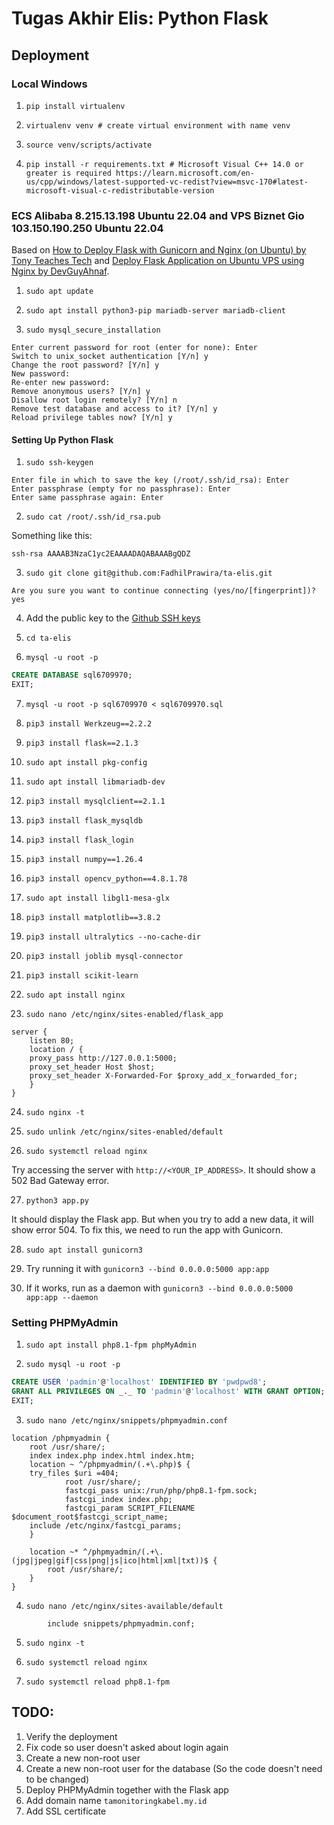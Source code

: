 # Tugas Akhir Elis: Python Flask

## Deployment

### Local Windows

1. `pip install virtualenv`

2. `virtualenv venv # create virtual environment with name venv`

3. `source venv/scripts/activate`

4. `pip install -r requirements.txt # Microsoft Visual C++ 14.0 or greater is required https://learn.microsoft.com/en-us/cpp/windows/latest-supported-vc-redist?view=msvc-170#latest-microsoft-visual-c-redistributable-version`

### ECS Alibaba 8.215.13.198 Ubuntu 22.04 and VPS Biznet Gio 103.150.190.250 Ubuntu 22.04

Based on [How to Deploy Flask with Gunicorn and Nginx (on Ubuntu) by Tony Teaches Tech](https://www.youtube.com/watch?v=KWIIPKbdxD0) and [Deploy Flask Application on Ubuntu VPS using Nginx by DevGuyAhnaf](https://www.youtube.com/watch?v=BpcK5jON6Cg).

1. `sudo apt update`

2. `sudo apt install python3-pip mariadb-server mariadb-client`

3. `sudo mysql_secure_installation`

```
Enter current password for root (enter for none): Enter
Switch to unix_socket authentication [Y/n] y
Change the root password? [Y/n] y
New password:
Re-enter new password:
Remove anonymous users? [Y/n] y
Disallow root login remotely? [Y/n] n
Remove test database and access to it? [Y/n] y
Reload privilege tables now? [Y/n] y
```

#### Setting Up Python Flask

1. `sudo ssh-keygen`

```
Enter file in which to save the key (/root/.ssh/id_rsa): Enter
Enter passphrase (empty for no passphrase): Enter
Enter same passphrase again: Enter
```

2. `sudo cat /root/.ssh/id_rsa.pub`

Something like this:

```
ssh-rsa AAAAB3NzaC1yc2EAAAADAQABAAABgQDZ
```

3. `sudo git clone git@github.com:FadhilPrawira/ta-elis.git`

```
Are you sure you want to continue connecting (yes/no/[fingerprint])? yes
```

4. Add the public key to the [Github SSH keys](https://github.com/settings/ssh/)

 <!-- Set virtual environment for python

`python3 -m venv ~/env/flask_Tugas_Akhir`
`source ~/env/flask_Tugas_Akhir/bin/activate` -->

5. `cd ta-elis`

6. `mysql -u root -p`

```sql
CREATE DATABASE sql6709970;
EXIT;
```

7. `mysql -u root -p sql6709970 < sql6709970.sql`

8. `pip3 install Werkzeug==2.2.2`

9. `pip3 install flask==2.1.3`

10. `sudo apt install pkg-config`

11. `sudo apt install libmariadb-dev`

12. `pip3 install mysqlclient==2.1.1`

13. `pip3 install flask_mysqldb`

14. `pip3 install flask_login`

15. `pip3 install numpy==1.26.4`

16. `pip3 install opencv_python==4.8.1.78`

17. `sudo apt install libgl1-mesa-glx`

18. `pip3 install matplotlib==3.8.2`

19. `pip3 install ultralytics --no-cache-dir`

20. `pip3 install joblib mysql-connector`

21. `pip3 install scikit-learn`

22. `sudo apt install nginx`

23. `sudo nano /etc/nginx/sites-enabled/flask_app`

```
server {
    listen 80;
    location / {
    proxy_pass http://127.0.0.1:5000;
    proxy_set_header Host $host;
    proxy_set_header X-Forwarded-For $proxy_add_x_forwarded_for;
    }
}
```

24. `sudo nginx -t`

25. `sudo unlink /etc/nginx/sites-enabled/default`

26. `sudo systemctl reload nginx`

Try accessing the server with `http://<YOUR_IP_ADDRESS>`. It should show a 502 Bad Gateway error.

27. `python3 app.py`

It should display the Flask app. But when you try to add a new data, it will show error 504. To fix this, we need to run the app with Gunicorn.

28. `sudo apt install gunicorn3`

29. Try running it with `gunicorn3 --bind 0.0.0.0:5000 app:app`

30. If it works, run as a daemon with `gunicorn3 --bind 0.0.0.0:5000 app:app --daemon`

### Setting PHPMyAdmin

1. `sudo apt install php8.1-fpm phpMyAdmin`

2. `sudo mysql -u root -p`

```sql
CREATE USER 'padmin'@'localhost' IDENTIFIED BY 'pwdpwd8';
GRANT ALL PRIVILEGES ON _._ TO 'padmin'@'localhost' WITH GRANT OPTION;
EXIT;
```

3. `sudo nano /etc/nginx/snippets/phpmyadmin.conf`

```
location /phpmyadmin {
    root /usr/share/;
    index index.php index.html index.htm;
    location ~ ^/phpmyadmin/(.+\.php)$ {
    try_files $uri =404;
            root /usr/share/;
            fastcgi_pass unix:/run/php/php8.1-fpm.sock;
            fastcgi_index index.php;
            fastcgi_param SCRIPT_FILENAME $document_root$fastcgi_script_name;
    include /etc/nginx/fastcgi_params;
    }

    location ~* ^/phpmyadmin/(.+\.(jpg|jpeg|gif|css|png|js|ico|html|xml|txt))$ {
        root /usr/share/;
    }
}
```

4. `sudo nano /etc/nginx/sites-available/default`

```
        include snippets/phpmyadmin.conf;
```

5. `sudo nginx -t`

6. `sudo systemctl reload nginx`

7. `sudo systemctl reload php8.1-fpm`

## TODO:

1. Verify the deployment
2. Fix code so user doesn't asked about login again
3. Create a new non-root user
4. Create a new non-root user for the database (So the code doesn't need to be changed)
5. Deploy PHPMyAdmin together with the Flask app
6. Add domain name `tamonitoringkabel.my.id`
7. Add SSL certificate
